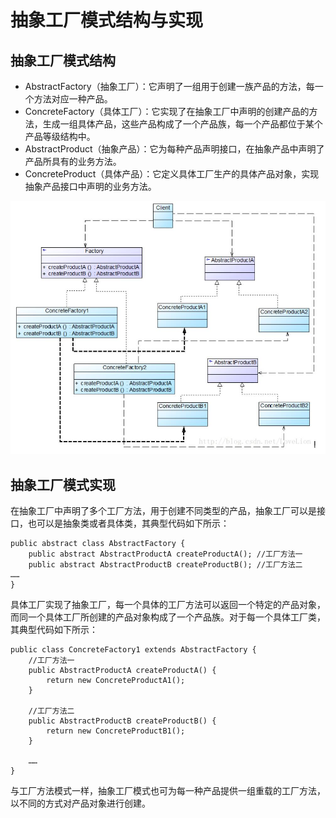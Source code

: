 # 抽象工厂模式结构与实现

## 抽象工厂模式结构
* AbstractFactory（抽象工厂）：它声明了一组用于创建一族产品的方法，每一个方法对应一种产品。
* ConcreteFactory（具体工厂）：它实现了在抽象工厂中声明的创建产品的方法，生成一组具体产品，这些产品构成了一个产品族，每一个产品都位于某个产品等级结构中。
* AbstractProduct（抽象产品）：它为每种产品声明接口，在抽象产品中声明了产品所具有的业务方法。
* ConcreteProduct（具体产品）：它定义具体工厂生产的具体产品对象，实现抽象产品接口中声明的业务方法。

![](../../图片/抽象工厂模式结构图.jpg)

## 抽象工厂模式实现
在抽象工厂中声明了多个工厂方法，用于创建不同类型的产品，抽象工厂可以是接口，也可以是抽象类或者具体类，其典型代码如下所示：
```
public abstract class AbstractFactory {  
    public abstract AbstractProductA createProductA(); //工厂方法一  
    public abstract AbstractProductB createProductB(); //工厂方法二  
……  
}
```
具体工厂实现了抽象工厂，每一个具体的工厂方法可以返回一个特定的产品对象，而同一个具体工厂所创建的产品对象构成了一个产品族。对于每一个具体工厂类，其典型代码如下所示：
```
public class ConcreteFactory1 extends AbstractFactory {  
    //工厂方法一  
    public AbstractProductA createProductA() {  
        return new ConcreteProductA1();  
    }  

    //工厂方法二  
    public AbstractProductB createProductB() {  
        return new ConcreteProductB1();  
    }  

    ……  
}
```
与工厂方法模式一样，抽象工厂模式也可为每一种产品提供一组重载的工厂方法，以不同的方式对产品对象进行创建。